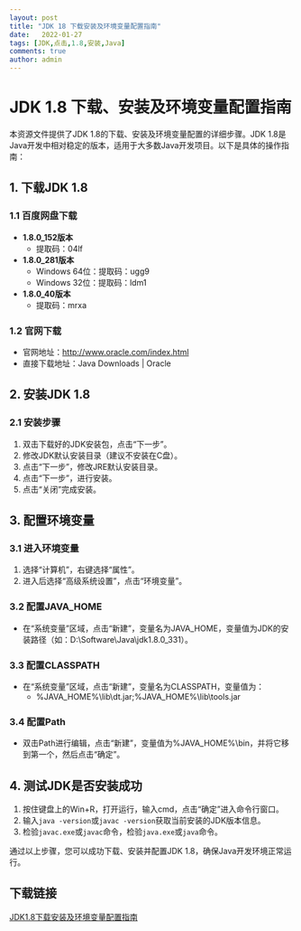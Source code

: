```yaml
---
layout: post
title: "JDK 18 下载安装及环境变量配置指南"
date:   2022-01-27
tags: [JDK,点击,1.8,安装,Java]
comments: true
author: admin
---
```

# JDK 1.8 下载、安装及环境变量配置指南

本资源文件提供了JDK 1.8的下载、安装及环境变量配置的详细步骤。JDK 1.8是Java开发中相对稳定的版本，适用于大多数Java开发项目。以下是具体的操作指南：

## 1. 下载JDK 1.8

### 1.1 百度网盘下载
- **1.8.0_152版本**
  - 提取码：04lf
- **1.8.0_281版本**
  - Windows 64位：提取码：ugg9
  - Windows 32位：提取码：ldm1
- **1.8.0_40版本**
  - 提取码：mrxa

### 1.2 官网下载
- 官网地址：http://www.oracle.com/index.html
- 直接下载地址：Java Downloads | Oracle

## 2. 安装JDK 1.8

### 2.1 安装步骤
1. 双击下载好的JDK安装包，点击“下一步”。
2. 修改JDK默认安装目录（建议不安装在C盘）。
3. 点击“下一步”，修改JRE默认安装目录。
4. 点击“下一步”，进行安装。
5. 点击“关闭”完成安装。

## 3. 配置环境变量

### 3.1 进入环境变量
1. 选择“计算机”，右键选择“属性”。
2. 进入后选择“高级系统设置”，点击“环境变量”。

### 3.2 配置JAVA_HOME
- 在“系统变量”区域，点击“新建”，变量名为JAVA_HOME，变量值为JDK的安装路径（如：D:\Software\Java\jdk1.8.0_331）。

### 3.3 配置CLASSPATH
- 在“系统变量”区域，点击“新建”，变量名为CLASSPATH，变量值为：
  - %JAVA_HOME%\lib\dt.jar;%JAVA_HOME%\lib\tools.jar

### 3.4 配置Path
- 双击Path进行编辑，点击“新建”，变量值为%JAVA_HOME%\bin，并将它移到第一个，然后点击“确定”。

## 4. 测试JDK是否安装成功

1. 按住键盘上的Win+R，打开运行，输入cmd，点击“确定”进入命令行窗口。
2. 输入`java -version`或`javac -version`获取当前安装的JDK版本信息。
3. 检验`javac.exe`或`javac`命令，检验`java.exe`或`java`命令。

通过以上步骤，您可以成功下载、安装并配置JDK 1.8，确保Java开发环境正常运行。

## 下载链接

[JDK1.8下载安装及环境变量配置指南](https://pan.quark.cn/s/d53e7ab0b71a)